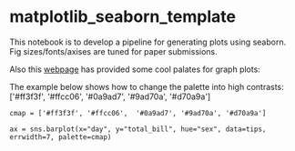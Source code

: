 # matplotlib_seaborn_template


This notebook is to develop a pipeline for generating plots using seaborn. Fig sizes/fonts/axises are tuned for paper submissions.


Also this [webpage](https://www.color-hex.com/color-palettes/popular.php) has provided some cool palates for graph plots:

The example below shows how to change the palette into high contrasts:  ['#ff3f3f', '#ffcc06',  '#0a9ad7', '#9ad70a', '#d70a9a']
 
    cmap = ['#ff3f3f', '#ffcc06',  '#0a9ad7', '#9ad70a', '#d70a9a']
    
    ax = sns.barplot(x="day", y="total_bill", hue="sex", data=tips, errwidth=7, palette=cmap)
                 